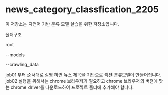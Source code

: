 # news_category_classfication_2205

이 저장소는 자연어 기반 분류 모델 실습을 위한 저장소입니다.


폴더구조

root

  --models
  
  --crawling_data
  
  job01 부터 순서대로 실행 하면 뉴스 제목을 기반으로 섹션 분류모델이 만들어집니다.
  job02 실행을 위해서는 chrome 브라우저가 필요하고 chrome 브라우저의 버전에 맞는 chrome driver를 다운로드하여 프로젝트 폴더에 추가해야 합니다.
